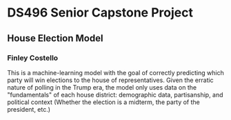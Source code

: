 # DS496 Senior Capstone Project
## House Election Model
### Finley Costello

This is a machine-learning model with the goal of correctly predicting which party will win elections to the house of representatives. Given the erratic nature of polling in the Trump era, the model only uses data on the "fundamentals" of each house district: demographic data, partisanship, and political context (Whether the election is a midterm, the party of the president, etc.)
